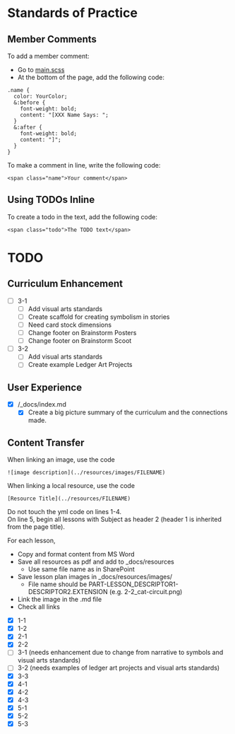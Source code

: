 # Standards of Practice

## Member Comments
To add a member comment:
- Go to [main.scss](./assets/css/main.scss)
- At the bottom of the page, add the following code:
```
.name {
  color: YourColor;
  &:before {
    font-weight: bold;
    content: "[XXX Name Says: ";
  }
  &:after {
    font-weight: bold;
    content: "]";
  }
}
```
To make a comment in line, write the following code:
```
<span class="name">Your comment</span>
```

## Using TODOs Inline
To create a todo in the text, add the following code:
```
<span class="todo">The TODO text</span>
```

# TODO

## Curriculum Enhancement
- [ ] 3-1
  - [ ] Add visual arts standards
  - [ ] Create scaffold for creating symbolism in stories
  - [ ] Need card stock dimensions
  - [ ] Change footer on Brainstorm Posters
  - [ ] Change footer on Brainstorm Scoot
- [ ] 3-2
  - [ ] Add visual arts standards
  - [ ] Create example Ledger Art Projects

## User Experience
- [X] /_docs/index.md
  - [X] Create a big picture summary of the curriculum and the connections made.

## Content Transfer
When linking an image, use the code
```
![image description](../resources/images/FILENAME)
```
When linking a local resource, use the code
```
[Resource Title](../resources/FILENAME)
```
Do not touch the yml code on lines 1-4.  
On line 5, begin all lessons with Subject as header 2 (header 1 is inherited from the page title).

For each lesson,
- Copy and format content from MS Word
- Save all resources as pdf and add to _docs/resources
  - Use same file name as in SharePoint
- Save lesson plan images in _docs/resources/images/
  - File name should be PART-LESSON_DESCRIPTOR1-DESCRIPTOR2.EXTENSION (e.g. 2-2_cat-circuit.png)
- Link the image in the .md file
- Check all links

- [X] 1-1
- [X] 1-2
- [X] 2-1
- [X] 2-2
- [ ] 3-1 (needs enhancement due to change from narrative to symbols and visual arts standards)
- [ ] 3-2 (needs examples of ledger art projects and visual arts standards)
- [X] 3-3
- [X] 4-1
- [X] 4-2
- [X] 4-3
- [X] 5-1
- [X] 5-2
- [X] 5-3

